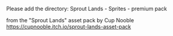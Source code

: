 Please add the directory:
Sprout Lands - Sprites - premium pack

from the "Sprout Lands" asset pack by Cup Nooble
https://cupnooble.itch.io/sprout-lands-asset-pack
